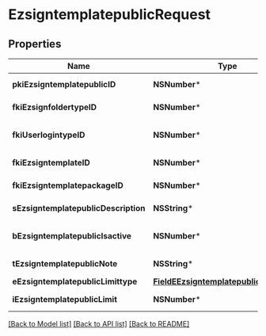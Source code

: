 # EzsigntemplatepublicRequest

## Properties
Name | Type | Description | Notes
------------ | ------------- | ------------- | -------------
**pkiEzsigntemplatepublicID** | **NSNumber*** | The unique ID of the Ezsigntemplatepublic | [optional] 
**fkiEzsignfoldertypeID** | **NSNumber*** | The unique ID of the Ezsignfoldertype. | 
**fkiUserlogintypeID** | **NSNumber*** | The unique ID of the Userlogintype  Valid values:  |Value|Description|Detail| |-|-|-| |1|**Email Only**|The Ezsignsigner will receive a secure link by email| |2|**Email and phone or SMS**|The Ezsignsigner will receive a secure link by email and will need to authenticate using SMS or Phone call. **Additional fee applies**| |3|**Email and secret question**|The Ezsignsigner will receive a secure link by email and will need to authenticate using a predefined question and answer| |4|**In person only**|The Ezsignsigner will only be able to sign \&quot;In-Person\&quot; and there won&#39;t be any authentication. No email will be sent for invitation to sign. Make sure you evaluate the risk of signature denial and at minimum, we recommend you use a handwritten signature type| |5|**In person with phone or SMS**|The Ezsignsigner will only be able to sign \&quot;In-Person\&quot; and will need to authenticate using SMS or Phone call. No email will be sent for invitation to sign. **Additional fee applies**| |6|**Embedded**|The Ezsignsigner will only be able to sign in the embedded solution. No email will be sent for invitation to sign. **Additional fee applies**|   |7|**Embedded with phone or SMS**|The Ezsignsigner will only be able to sign in the embedded solution and will need to authenticate using SMS or Phone call. No email will be sent for invitation to sign. **Additional fee applies**|   |8|**No validation**|The Ezsignsigner will not receive an email and won&#39;t have to validate his connection using 2 factor. **Additional fee applies**|      |9|**Sms only**|The Ezsignsigner will not receive an email but will will need to authenticate using SMS. **Additional fee applies**|      | 
**fkiEzsigntemplateID** | **NSNumber*** | The unique ID of the Ezsigntemplate | [optional] 
**fkiEzsigntemplatepackageID** | **NSNumber*** | The unique ID of the Ezsigntemplatepackage | [optional] 
**sEzsigntemplatepublicDescription** | **NSString*** | The description of the Ezsigntemplatepublic | 
**bEzsigntemplatepublicIsactive** | **NSNumber*** | Whether the ezsigntemplatepublic is active or not | 
**tEzsigntemplatepublicNote** | **NSString*** | The note of the Ezsigntemplatepublic | 
**eEzsigntemplatepublicLimittype** | [**FieldEEzsigntemplatepublicLimittype***](FieldEEzsigntemplatepublicLimittype.md) |  | 
**iEzsigntemplatepublicLimit** | **NSNumber*** | The limit of the Ezsigntemplatepublic | 

[[Back to Model list]](../README.md#documentation-for-models) [[Back to API list]](../README.md#documentation-for-api-endpoints) [[Back to README]](../README.md)


